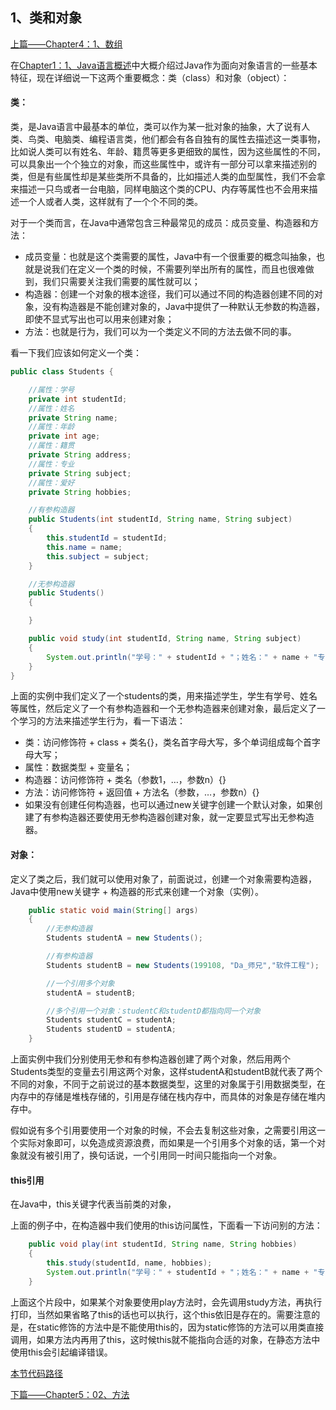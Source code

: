## 1、类和对象

[上篇——Chapter4：1、数组](https://github.com/wmhou/java_blog/blob/master/JavaSE/Chapter4%20%E6%95%B0%E7%BB%84/1%E3%80%81%E6%95%B0%E7%BB%84.md)

在[Chapter1：1、Java语言概述](https://github.com/wmhou/java_blog/blob/master/JavaSE/Chapter1%20%E6%A6%82%E8%BF%B0/1%E3%80%81Java%E8%AF%AD%E8%A8%80%E6%A6%82%E8%BF%B0.md)中大概介绍过Java作为面向对象语言的一些基本特征，现在详细说一下这两个重要概念：类（class）和对象（object）：

#### 类：

类，是Java语言中最基本的单位，类可以作为某一批对象的抽象，大了说有人类、鸟类、电脑类、编程语言类，他们都会有各自独有的属性去描述这一类事物，比如说人类可以有姓名、年龄、籍贯等更多更细致的属性，因为这些属性的不同，可以具象出一个个独立的对象，而这些属性中，或许有一部分可以拿来描述别的类，但是有些属性却是某些类所不具备的，比如描述人类的血型属性，我们不会拿来描述一只鸟或者一台电脑，同样电脑这个类的CPU、内存等属性也不会用来描述一个人或者人类，这样就有了一个个不同的类。

对于一个类而言，在Java中通常包含三种最常见的成员：成员变量、构造器和方法：

- 成员变量：也就是这个类需要的属性，Java中有一个很重要的概念叫抽象，也就是说我们在定义一个类的时候，不需要列举出所有的属性，而且也很难做到，我们只需要关注我们需要的属性就可以；
- 构造器：创建一个对象的根本途径，我们可以通过不同的构造器创建不同的对象，没有构造器是不能创建对象的，Java中提供了一种默认无参数的构造器，即使不显式写出也可以用来创建对象；
- 方法：也就是行为，我们可以为一个类定义不同的方法去做不同的事。

看一下我们应该如何定义一个类：

```java
public class Students {

    //属性：学号
    private int studentId;
    //属性：姓名
    private String name;
    //属性：年龄
    private int age;
    //属性：籍贯
    private String address;
    //属性：专业
    private String subject;
    //属性：爱好
    private String hobbies;

    //有参构造器
    public Students(int studentId, String name, String subject)
    {
        this.studentId = studentId;
        this.name = name;
        this.subject = subject;
    }

    //无参构造器
    public Students()
    {

    }

    public void study(int studentId, String name, String subject)
    {
        System.out.println("学号：" + studentId + "；姓名：" + name + "专业：" + subject + "");
    }
}
```

上面的实例中我们定义了一个students的类，用来描述学生，学生有学号、姓名等属性，然后定义了一个有参构造器和一个无参构造器来创建对象，最后定义了一个学习的方法来描述学生行为，看一下语法：

- 类：访问修饰符 + class + 类名{}，类名首字母大写，多个单词组成每个首字母大写；
- 属性：数据类型 + 变量名；
- 构造器：访问修饰符 + 类名（参数1，…，参数n）{}
- 方法：访问修饰符 + 返回值 + 方法名（参数，…，参数n）{}
- 如果没有创建任何构造器，也可以通过new关键字创建一个默认对象，如果创建了有参构造器还要使用无参构造器创建对象，就一定要显式写出无参构造器。

#### 对象：

定义了类之后，我们就可以使用对象了，前面说过，创建一个对象需要构造器，Java中使用new关键字 + 构造器的形式来创建一个对象（实例）。

```java
    public static void main(String[] args)
    {
        //无参构造器
        Students studentA = new Students();

        //有参构造器
        Students studentB = new Students(199108, "Da_师兄","软件工程");

        //一个引用多个对象
        studentA = studentB;

        //多个引用一个对象：studentC和studentD都指向同一个对象
        Students studentC = studentA;
        Students studentD = studentA;
    }
```

上面实例中我们分别使用无参和有参构造器创建了两个对象，然后用两个Students类型的变量去引用这两个对象，这样studentA和studentB就代表了两个不同的对象，不同于之前说过的基本数据类型，这里的对象属于引用数据类型，在内存中的存储是堆栈存储的，引用是存储在栈内存中，而具体的对象是存储在堆内存中。

假如说有多个引用要使用一个对象的时候，不会去复制这些对象，之需要引用这一个实际对象即可，以免造成资源浪费，而如果是一个引用多个对象的话，第一个对象就没有被引用了，换句话说，一个引用同一时间只能指向一个对象。

#### this引用

在Java中，this关键字代表当前类的对象，

上面的例子中，在构造器中我们使用的this访问属性，下面看一下访问别的方法：

```java
    public void play(int studentId, String name, String hobbies)
    {
        this.study(studentId, name, hobbies);
        System.out.println("学号：" + studentId + "；姓名：" + name + "专业：" + hobbies + "");
    }
```

上面这个片段中，如果某个对象要使用play方法时，会先调用study方法，再执行打印，当然如果省略了this的话也可以执行，这个this依旧是存在的。需要注意的是，在static修饰的方法中是不能使用this的，因为static修饰的方法可以用类直接调用，如果方法内再用了this，这时候this就不能指向合适的对象，在静态方法中使用this会引起编译错误。

[本节代码路径](https://github.com/wmhou/java_blog/tree/master/JavaSE/JavaCode/src/com/wmhou/chapter5)

[下篇——Chapter5：02、方法](02、方法.md)




